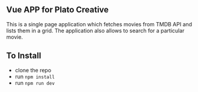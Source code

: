 ## Vue APP for Plato Creative

This is a single page application which fetches movies from TMDB API and lists them in a grid. The application also allows to search for a particular movie.

## To Install
* clone the repo
* run `npm install`
* run `npm run dev`